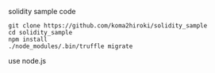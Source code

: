 solidity sample code

```
git clone https://github.com/koma2hiroki/solidity_sample
cd solidity_sample
npm install
./node_modules/.bin/truffle migrate
```

use node.js

